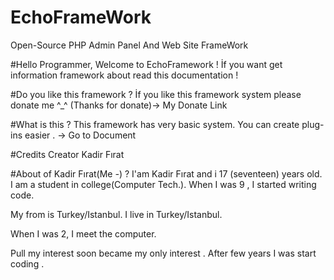 # EchoFrameWork
Open-Source PHP Admin Panel And Web Site FrameWork

#Hello Programmer, Welcome to EchoFramework !
İf you want get information framework about read this documentation !

#Do you like this framework ?
İf you like this framework system please donate me ^_^ (Thanks for donate)-> My Donate Link

#What is this ?
This framework has very basic system. You can create plug-ins easier . -> Go to Document

#Credits
Creator Kadir Fırat

#About of Kadir Fırat(Me *-*) ?
I'am Kadir Fırat and i 17 (seventeen) years old. I am a student in college(Computer Tech.). When I was 9 , I started writing code.

My from is Turkey/Istanbul. I live in Turkey/Istanbul.

When I was 2, I meet the computer.

Pull my interest soon became my only interest . After few years I was start coding .
